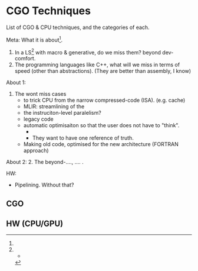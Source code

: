 # CGO Techniques
List of CGO & CPU techniques, and the categories of each.

Meta: What it is about[^whatabout].

[^whatabout]:
1. In a LS[^leansystem] with macro & generative, do we miss them? beyond dev-comfort.
2. The programming languages like C++, what will we miss in terms of speed (other than abstractions). (They are better than assembly, I know)

About 1:
1. The wont miss cases
    * to trick CPU from the narrow compressed-code (ISA). (e.g. cache)
    * MLIR: streamlining of the
    * the instruciton-level paralelism?
    * legacy code
    * automatic optimisaiton so that the user does not have to "think".
       * <!-- (alternatuve: use multiple realisaitons! one can be used to test antoher! test-level latching, runtime-level latching, etc) -->
       * They want to have one reference of truth. <!-- nope. OO can do better. -->
    * Making old code, optimised for the new architecture (FORTRAN approach)

About 2:
2. The beyond-...., .... .

HW:
* Pipelining. Without that?

## CGO

## HW (CPU/GPU)


[^leansystem]: -
